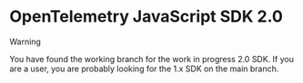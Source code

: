 # OpenTelemetry JavaScript SDK 2.0

> [!WARNING]
> You have found the working branch for the work in progress 2.0 SDK.
> If you are a user, you are probably looking for the 1.x SDK on the main branch.
